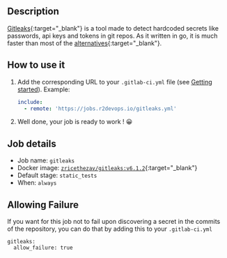 ## Description

[Gitleaks](https://github.com/zricethezav/gitleaks/wiki/Scanning){:target="_blank"} is a tool
made to detect hardcoded secrets like passwords, api keys and tokens in git
repos. As it written in go, it is much faster than most of the
[alternatives](https://github.com/zricethezav/gitleaks/wiki/Comparison-with-other-tools){:target="_blank"}.

## How to use it


1. Add the corresponding URL to your `.gitlab-ci.yml` file (see [Getting
   started](/getting-started)). Example:

    ```yaml
    include:
      - remote: 'https://jobs.r2devops.io/gitleaks.yml'
    ```
2. Well done, your job is ready to work ! 😀

## Job details

* Job name: `gitleaks`
* Docker image:
[`zricethezav/gitleaks:v6.1.2`](https://hub.docker.com/r/_/zricethezav/gitleaks){:target="_blank"}
* Default stage: `static_tests`
* When: `always`

## Allowing Failure

If you want for this job not to fail upon discovering a secret in the commits
of the repository, you can do that by adding this to your `.gitlab-ci.yml`

```
gitleaks:
  allow_failure: true
```
